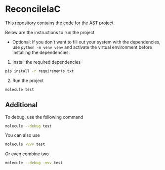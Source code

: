 # ReconcileIaC

This repository contains the code for the AST project.

Below are the instructions to run the project

- Optional: If you don't want to fill out your system with the dependencies, use `python -m venv venv` and activate the virtual environment before installing the dependencies.

1. Install the required dependencies

```bash
pip install -r requirements.txt
```

2. Run the project

```bash
molecule test
```

## Additional

To debug, use the following command

```bash
molecule --debug test
```

You can also use

```bash
molecule -vvv test
```

Or even combine two

```bash
molecule --debug -vvv test
```
